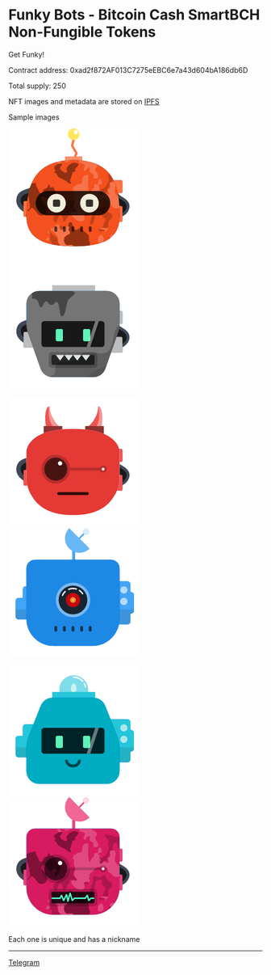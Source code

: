 # Funky Bots - Bitcoin Cash SmartBCH Non-Fungible Tokens

Get Funky!

Contract address: 0xad2f872AF013C7275eEBC6e7a43d604bA186db6D

Total supply: 250

NFT images and metadata are stored on [IPFS](https://gateway.pinata.cloud/ipfs/QmXnLCbANTCeCkkkNdx6Cpvjg4r9MiXFqpTvqKJape2AYP/)

Sample images

![FunkyBots](img/10.png) ![FunkyBots](img/20.png)

![FunkyBots](img/30.png) ![FunkyBots](img/40.png)

![FunkyBots](img/50.png) ![FunkyBots](img/60.png)

Each one is unique and has a nickname

-------------------------------------------------------------
[Telegram](https://t.me/mazetokens)
